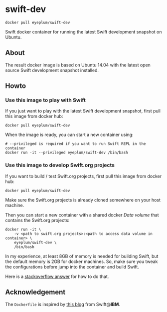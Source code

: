 # swift-dev
```
docker pull eyeplum/swift-dev
```

Swift docker container for running the latest Swift development snapshot on Ubuntu.

## About

The result docker image is based on Ubuntu 14.04 with the latest open source Swift development snapshot installed.

## Howto

### Use this image to play with Swift

If you just want to play with the latest Swift development snapshot, first pull this image from docker hub:

```
docker pull eyeplum/swift-dev
```

When the image is ready, you can start a new container using:

```
# --privileged is required if you want to run Swift REPL in the container
docker run -it --privileged eyeplum/swift-dev /bin/bash
```

### Use this image to develop Swift.org projects

If you want to build / test Swift.org projects, first pull this image from docker hub:

```
docker pull eyeplum/swift-dev
```

Make sure the Swift.org projects is already cloned somewhere on your host machine.

Then you can start a new container with a shared docker _Data volume_ that contains the Swift.org projects:

```
docker run -it \
    -v <path to swift.org projects>:<path to access data volume in container> \
    eyeplum/swift-dev \
    /bin/bash
```

In my experience, at least 8GB of  memory is needed for building Swift, but the default memory is 2GB for docker machines. So, make sure you tweak the configurations before jump into the container and build Swift. 

Here is a [stackoverflow answer](http://stackoverflow.com/a/34598900/1258521) for how to do that.

## Acknowledgement

The `Dockerfile` is inspired by [this blog](https://developer.ibm.com/swift/2015/12/15/running-swift-within-docker/) from Swift@__IBM__.

